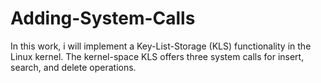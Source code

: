 # Adding-System-Calls
In this work, i will implement a Key-List-Storage (KLS) functionality in the Linux kernel. The kernel-space KLS offers three system calls for insert, search, and delete operations.
